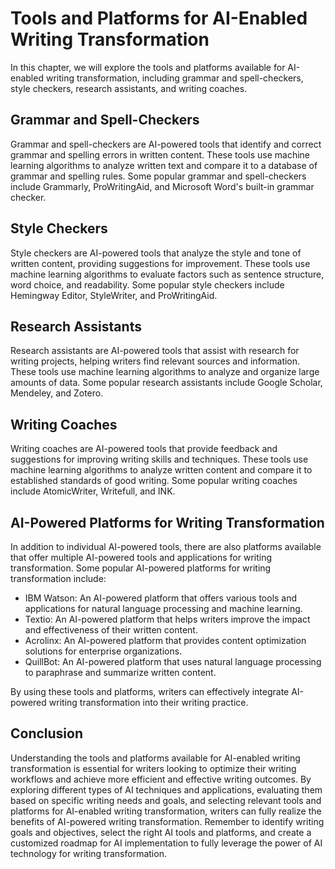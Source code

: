 Tools and Platforms for AI-Enabled Writing Transformation
============================================================================================================================

In this chapter, we will explore the tools and platforms available for AI-enabled writing transformation, including grammar and spell-checkers, style checkers, research assistants, and writing coaches.

Grammar and Spell-Checkers
--------------------------

Grammar and spell-checkers are AI-powered tools that identify and correct grammar and spelling errors in written content. These tools use machine learning algorithms to analyze written text and compare it to a database of grammar and spelling rules. Some popular grammar and spell-checkers include Grammarly, ProWritingAid, and Microsoft Word's built-in grammar checker.

Style Checkers
--------------

Style checkers are AI-powered tools that analyze the style and tone of written content, providing suggestions for improvement. These tools use machine learning algorithms to evaluate factors such as sentence structure, word choice, and readability. Some popular style checkers include Hemingway Editor, StyleWriter, and ProWritingAid.

Research Assistants
-------------------

Research assistants are AI-powered tools that assist with research for writing projects, helping writers find relevant sources and information. These tools use machine learning algorithms to analyze and organize large amounts of data. Some popular research assistants include Google Scholar, Mendeley, and Zotero.

Writing Coaches
---------------

Writing coaches are AI-powered tools that provide feedback and suggestions for improving writing skills and techniques. These tools use machine learning algorithms to analyze written content and compare it to established standards of good writing. Some popular writing coaches include AtomicWriter, Writefull, and INK.

AI-Powered Platforms for Writing Transformation
-----------------------------------------------

In addition to individual AI-powered tools, there are also platforms available that offer multiple AI-powered tools and applications for writing transformation. Some popular AI-powered platforms for writing transformation include:

* IBM Watson: An AI-powered platform that offers various tools and applications for natural language processing and machine learning.
* Textio: An AI-powered platform that helps writers improve the impact and effectiveness of their written content.
* Acrolinx: An AI-powered platform that provides content optimization solutions for enterprise organizations.
* QuillBot: An AI-powered platform that uses natural language processing to paraphrase and summarize written content.

By using these tools and platforms, writers can effectively integrate AI-powered writing transformation into their writing practice.

Conclusion
----------

Understanding the tools and platforms available for AI-enabled writing transformation is essential for writers looking to optimize their writing workflows and achieve more efficient and effective writing outcomes. By exploring different types of AI techniques and applications, evaluating them based on specific writing needs and goals, and selecting relevant tools and platforms for AI-enabled writing transformation, writers can fully realize the benefits of AI-powered writing transformation. Remember to identify writing goals and objectives, select the right AI tools and platforms, and create a customized roadmap for AI implementation to fully leverage the power of AI technology for writing transformation.

